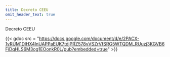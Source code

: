 ```yaml
---
title: Decreto CEEU
omit_header_text: true
---
```


Decreto CEEU

{{< gdoc src = "https://docs.google.com/document/d/e/2PACX-1vRUM1DlHX4lnUAPPaEUK7tdjPRZ578vVSZrVfSRG5WTQDM_RUuzj3KGVB6FiDqHLS6M3og1EOonkR0L/pub?embedded=true" >}}